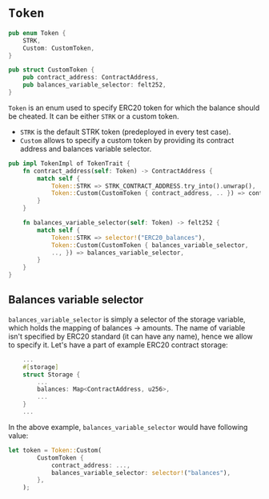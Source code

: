 # `Token`

```rust
pub enum Token {
    STRK,
    Custom: CustomToken,
}

pub struct CustomToken {
    pub contract_address: ContractAddress,
    pub balances_variable_selector: felt252,
}
```

`Token` is an enum used to specify ERC20 token for which the balance should be cheated. It can be either `STRK` or a custom token.
- `STRK` is the default STRK token (predeployed in every test case).
- `Custom` allows to specify a custom token by providing its contract address and balances variable selector.

```rust
pub impl TokenImpl of TokenTrait {
    fn contract_address(self: Token) -> ContractAddress {
        match self {
            Token::STRK => STRK_CONTRACT_ADDRESS.try_into().unwrap(),
            Token::Custom(CustomToken { contract_address, .. }) => contract_address,
        }
    }

    fn balances_variable_selector(self: Token) -> felt252 {
        match self {
            Token::STRK => selector!("ERC20_balances"),
            Token::Custom(CustomToken { balances_variable_selector,
            .., }) => balances_variable_selector,
        }
    }
}
```

## Balances variable selector

`balances_variable_selector` is simply a selector of the storage variable, which holds the mapping of balances -> amounts. The name of variable isn't specified by ERC20 standard (it can have any name), hence we allow to specify it. Let's have a part of example ERC20 contract storage:

```rust
    ...
    #[storage]
    struct Storage {
        ...
        balances: Map<ContractAddress, u256>,
        ...
    }
    ...
```

In the above example, `balances_variable_selector` would have following value:

```rust
let token = Token::Custom(
        CustomToken {
            contract_address: ...,
            balances_variable_selector: selector!("balances"),
        },
    );
```